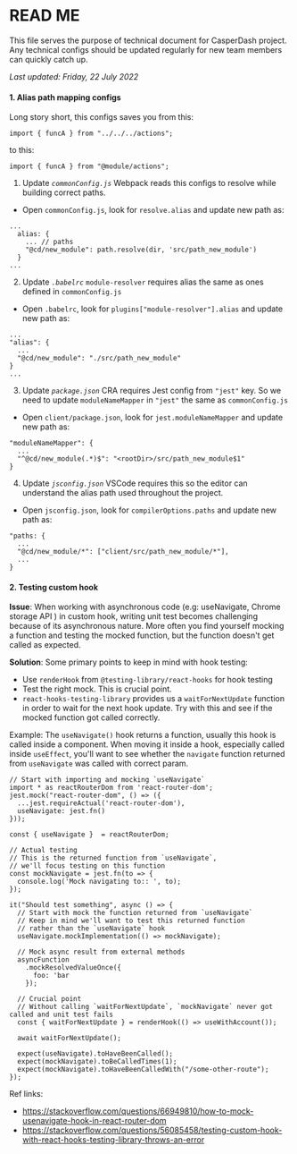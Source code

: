 # READ ME

This file serves the purpose of technical document for CasperDash project. Any technical configs should be updated regularly for new team members can quickly catch up.

_Last updated: Friday, 22 July 2022_

#### 1. Alias path mapping configs

Long story short, this configs saves you from this:

```
import { funcA } from "../../../actions";
```

to this:

```
import { funcA } from "@module/actions";
```

1. Update _`commonConfig.js`_
   Webpack reads this configs to resolve while building correct paths.

-   Open `commonConfig.js`, look for `resolve.alias` and update new path as:

```
...
  alias: {
    ... // paths
    "@cd/new_module": path.resolve(dir, 'src/path_new_module')
  }
...
```

2. Update _`.babelrc`_
   `module-resolver` requires alias the same as ones defined in `commonConfig.js`

-   Open `.babelrc`, look for `plugins["module-resolver"].alias` and update new path as:

```
...
"alias": {
  ...
  "@cd/new_module": "./src/path_new_module"
}
...
```

3. Update _`package.json`_
   CRA requires Jest config from `"jest"` key. So we need to update `moduleNameMapper` in `"jest"` the same as `commonConfig.js`

-   Open `client/package.json`, look for `jest.moduleNameMapper` and update new path as:

```
"moduleNameMapper": {
  ...
  "^@cd/new_module(.*)$": "<rootDir>/src/path_new_module$1"
}
```

4. Update _`jsconfig.json`_
   VSCode requires this so the editor can understand the alias path used throughout the project.

-   Open `jsconfig.json`, look for `compilerOptions.paths` and update new path as:

```
"paths: {
  ...
  "@cd/new_module/*": ["client/src/path_new_module/*"],
  ...
}
```

#### 2. Testing custom hook

**Issue**:
When working with asynchronous code (e.g: useNavigate, Chrome storage API ) in custom hook, writing unit test becomes challenging because of its asynchronous nature. More often you find yourself mocking a function and testing the mocked function, but the function doesn't get called as expected.

**Solution**:
Some primary points to keep in mind with hook testing:

-   Use `renderHook` from `@testing-library/react-hooks` for hook testing
-   Test the right mock. This is crucial point.
-   `react-hooks-testing-library` provides us a `waitForNextUpdate` function in order to wait for the next hook update. Try with this and see if the mocked function got called correctly.

Example:
The `useNavigate()` hook returns a function, usually this hook is called inside a component. When moving it inside a hook, especially called inside `useEffect`, you'll want to see whether the `navigate` function returned from `useNavigate` was called with correct param.

```
// Start with importing and mocking `useNavigate`
import * as reactRouterDom from 'react-router-dom';
jest.mock("react-router-dom", () => ({
  ...jest.requireActual('react-router-dom'),
  useNavigate: jest.fn()
}));

const { useNavigate }  = reactRouterDom;

// Actual testing
// This is the returned function from `useNavigate`,
// we'll focus testing on this function
const mockNavigate = jest.fn(to => {
  console.log('Mock navigating to:: ', to);
});

it("Should test something", async () => {
  // Start with mock the function returned from `useNavigate`
  // Keep in mind we'll want to test this returned function
  // rather than the `useNavigate` hook
  useNavigate.mockImplementation(() => mockNavigate);

  // Mock async result from external methods
  asyncFunction
    .mockResolvedValueOnce({
      foo: 'bar
    });

  // Crucial point
  // Without calling `waitForNextUpdate`, `mockNavigate` never got called and unit test fails
  const { waitForNextUpdate } = renderHook(() => useWithAccount());

  await waitForNextUpdate();

  expect(useNavigate).toHaveBeenCalled();
  expect(mockNavigate).toBeCalledTimes(1);
  expect(mockNavigate).toHaveBeenCalledWith("/some-other-route");
});
```

Ref links:

-   https://stackoverflow.com/questions/66949810/how-to-mock-usenavigate-hook-in-react-router-dom
-   https://stackoverflow.com/questions/56085458/testing-custom-hook-with-react-hooks-testing-library-throws-an-error
